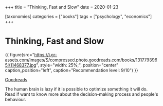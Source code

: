 +++
title = "Thinking, Fast and Slow"
date = 2020-01-23

[taxonomies]
categories = ["books"]
tags = ["psychology", "economics"]
+++

# Thinking, Fast and Slow

{{ figure(src="https://i.gr-assets.com/images/S/compressed.photo.goodreads.com/books/1317793965l/11468377.jpg",
       style="width: 25%;",
       position="center"
       caption_position="left",
       caption="Recommendation level: 9/10") }}

[Goodreads](https://www.goodreads.com/book/show/11468377-thinking-fast-and-slow)

The human brain is lazy if it is possible to optimize something it will do. 
Read if want to know more about the decision-making process and people's behaviour.

